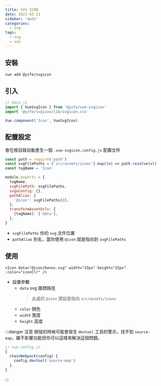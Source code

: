 ```yaml
---
title: SVG ICON
date: 2021-03-11
sidebar: 'auto'
categories:
  - svg
tags:
  - svg
  - vue
---
```


## 安裝

```bash
vue add @yzfe/svgicon
```

## 引入

```js
// main.js
import { VueSvgIcon } from '@yzfe/vue-svgicon'
import '@yzfe/svgicon/lib/svgicon.css'

Vue.component('Icon', VueSvgIcon)
```

## 配置設定

會在根目錄自動產生一個 `.vue-svgicon.config.js` 配置文件

```js {2}
const path = require('path')
const svgFilePaths = ['src/assets/icons'].map((v) => path.resolve(v))
const tagName = 'Icon'

module.exports = {
  tagName,
  svgFilePath: svgFilePaths,
  svgoConfig: {},
  pathAlias: {
    '@icon': svgFilePaths[0],
  },
  transformAssetUrls: {
    [tagName]: ['data'],
  },
}
```

- `svgFilePaths` 你的 `svg` 文件位置
- `pathAlias` 別名，當你使用 `@icon` 就是指向到 `svgFilePaths`

## 使用

```vue
<Icon data="@icon/bonus.svg" width="33px" height="32px" :color="iconClr" />
```

- 設置參數
  - `data` svg 圖標路徑
    > 此處的 `@icon` 預設是指向 `src/assets/icons`
  - `color` 顏色
  - `width` 寬度
  - `height` 高度

:::danger 注意
開發的時候可能會發生 `devtool` 工具的警示，找不到 `source-map`，雖不影響功能但你可以這樣來解決這個問題。

```js {3-5}
// vue.config.js
{
  chainWebpack(config) {
    config.devtool('source-map')
  },
}
```

:::
